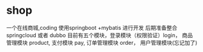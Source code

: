 # shop
一个在线商城,coding
使用springboot +mybatis 进行开发
后期准备整合springcloud 或者 dubbo
目前有五个模块，登录模块（权限验证）login，
商品管理模块 product,
支付模块 pay,
订单管理模块 order，
用户管理模块(忘记加了)
